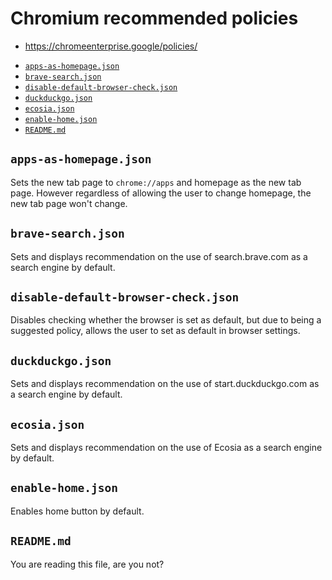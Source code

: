 # Chromium recommended policies

- https://chromeenterprise.google/policies/

<!-- editorconfig-checker-disable -->
<!-- prettier-ignore-start -->

<!-- START doctoc generated TOC please keep comment here to allow auto update -->
<!-- DON'T EDIT THIS SECTION, INSTEAD RE-RUN doctoc TO UPDATE -->

- [`apps-as-homepage.json`](#apps-as-homepagejson)
- [`brave-search.json`](#brave-searchjson)
- [`disable-default-browser-check.json`](#disable-default-browser-checkjson)
- [`duckduckgo.json`](#duckduckgojson)
- [`ecosia.json`](#ecosiajson)
- [`enable-home.json`](#enable-homejson)
- [`README.md`](#readmemd)

<!-- END doctoc generated TOC please keep comment here to allow auto update -->

<!-- prettier-ignore-end -->
<!-- editorconfig-checker-enable -->

## `apps-as-homepage.json`

Sets the new tab page to `chrome://apps` and homepage as the new tab page.
However regardless of allowing the user to change homepage, the new tab page
won't change.

## `brave-search.json`

Sets and displays recommendation on the use of search.brave.com as a search engine by default.

## `disable-default-browser-check.json`

Disables checking whether the browser is set as default, but due to being a
suggested policy, allows the user to set as default in browser settings.

## `duckduckgo.json`

Sets and displays recommendation on the use of start.duckduckgo.com as a search engine by default.

## `ecosia.json`

Sets and displays recommendation on the use of Ecosia as a search engine by default.

## `enable-home.json`

Enables home button by default.

## `README.md`

You are reading this file, are you not?

